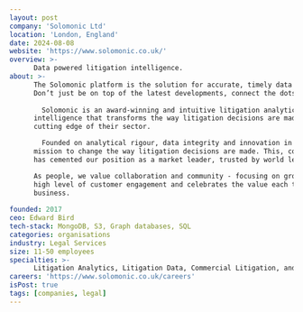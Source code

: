 ```yaml
---
layout: post
company: 'Solomonic Ltd'
location: 'London, England'
date: 2024-08-08
website: 'https://www.solomonic.co.uk/'
overview: >-
      Data powered litigation intelligence.
about: >-
      The Solomonic platform is the solution for accurate, timely data and analytics in the UK litigation market. 
      Don’t just be on top of the latest developments, connect the dots and practice at the cutting edge.
      
        Solomonic is an award-winning and intuitive litigation analytics platform. Our product drives actionable 
      intelligence that transforms the way litigation decisions are made and empowers professionals to operate at the 
      cutting edge of their sector. 

        Founded on analytical rigour, data integrity and innovation in our product and business approach, we are on a 
      mission to change the way litigation decisions are made. This, combined with extensive legal sector expertise, 
      has cemented our position as a market leader, trusted by world leading businesses and law firms. 

      As people, we value collaboration and community - focusing on growing our business in a way that reflects our 
      high level of customer engagement and celebrates the value each team member brings to the product and the 
      business.
  
founded: 2017
ceo: Edward Bird
tech-stack: MongoDB, S3, Graph databases, SQL
categories: organisations
industry: Legal Services
size: 11-50 employees
specialties: >-
      Litigation Analytics, Litigation Data, Commercial Litigation, and Litigation Intelligence
careers: 'https://www.solomonic.co.uk/careers'
isPost: true
tags: [companies, legal]
---
```


